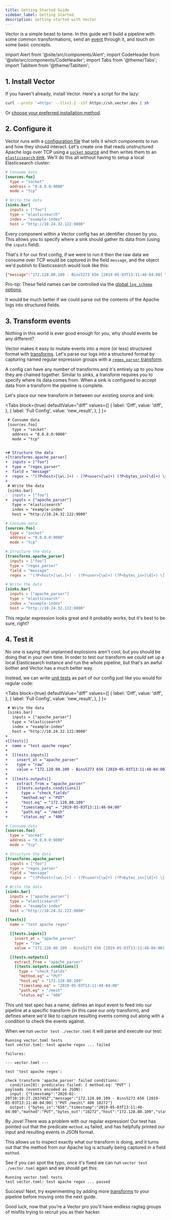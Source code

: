 ```yaml
---
title: Getting Started Guide
sidebar_label: Getting Started
description: Getting started with Vector
---
```


Vector is a simple beast to tame. In this guide we'll build a pipeline with some
common transformations, send an [event][docs.data-model] through it, and touch
on some basic concepts.

import Alert from '@site/src/components/Alert';
import CodeHeader from '@site/src/components/CodeHeader';
import Tabs from '@theme/Tabs';
import TabItem from '@theme/TabItem';

## 1. Install Vector

If you haven't already, install Vector. Here's a script for the lazy:

```bash
curl --proto '=https' --tlsv1.2 -sSf https://sh.vector.dev | sh
```

Or [choose your preferred installation method][docs.installation].

## 2. Configure it

Vector runs with a [configuration file][docs.configuration] that tells it which
components to run and how they should interact. Let's create one that reads
unstructured Apache logs over TCP using a [`socket` source][docs.sources.socket]
and then writes them to an [`elasticsearch` sink][docs.sinks.elasticsearch].
We'll do this all without having to setup a local Elasticsearch cluster:

<CodeHeader fileName="vector.toml" />

```toml
# Consume data
[sources.foo]
  type = "socket"
  address = "0.0.0.0:9000"
  mode = "tcp"

# Write the data
[sinks.bar]
  inputs = ["foo"]
  type = "elasticsearch"
  index = "example-index"
  host = "http://10.24.32.122:9000"
```

Every component within a Vector config has an identifier chosen by you. This
allows you to specify where a sink should gather its data from (using the
`inputs` field).

That's it for our first config, if we were to run it then the raw data we
consume over TCP would be captured in the field `message`, and the object we'd
publish to Elasticsearch would look like this:

```json
{"message":"172.128.80.109 - Bins5273 656 [2019-05-03T13:11:48-04:00] \"PUT /mesh\" 406 10272","host":"foo","timestamp":"2019-05-03T13:11:48-04:00"}
```

<Alert type="info">

Pro-tip: These field names can be controlled via the
[global `log_schema` options][docs.reference.global-options#log_schema].

</Alert>

It would be much better if we could parse out the contents of the Apache logs
into structured fields.

## 3. Transform events

Nothing in this world is ever good enough for you, why should events be any
different?

Vector makes it easy to mutate events into a more (or less) structured format
with [transforms][docs.transforms]. Let's parse our logs into a structured
format by capturing named regular expression groups with a
[`regex_parser` transform][docs.transforms.regex_parser].

A config can have any number of transforms and it's entirely up to you how they
are chained together. Similar to sinks, a transform requires you to specify
where its data comes from. When a sink is configured to accept data from a
transform the pipeline is complete.

Let's place our new transform in between our existing source and sink:

<Tabs
  block={true}
  defaultValue="diff"
  values={[
    { label: 'Diff', value: 'diff', },
    { label: 'Full Config', value: 'new_result', },
  ]
}>

<TabItem value="diff">

<CodeHeader fileName="vector.toml" />

```diff
 # Consume data
 [sources.foo]
   type = "socket"
   address = "0.0.0.0:9000"
   mode = "tcp"


+# Structure the data
+[transforms.apache_parser]
+  inputs = ["foo"]
+  type = "regex_parser"
+  field = "message"
+  regex = '^(?P<host>[\w\.]+) - (?P<user>[\w]+) (?P<bytes_in>[\d]+) \[(?P<timestamp>.*)\] "(?P<mathod>[\w]+) (?P<path>.*)" (?P<status>[\d]+) (?P<bytes_out>[\d]+)$'
+
 # Write the data
 [sinks.bar]
-  inputs = ["foo"]
+  inputs = ["apache_parser"]
   type = "elasticsearch"
   index = "example-index"
   host = "http://10.24.32.122:9000"
```

</TabItem>
<TabItem value="new_result">

<CodeHeader fileName="vector.toml" />

```toml
# Consume data
[sources.foo]
  type = "socket"
  address = "0.0.0.0:9000"
  mode = "tcp"

# Structure the data
[transforms.apache_parser]
  inputs = ["foo"]
  type = "regex_parser"
  field = "message"
  regex = '^(?P<host>[\w\.]+) - (?P<user>[\w]+) (?P<bytes_in>[\d]+) \[(?P<timestamp>.*)\] "(?P<mathod>[\w]+) (?P<path>.*)" (?P<status>[\d]+) (?P<bytes_out>[\d]+)$'

# Write the data
[sinks.bar]
  inputs = ["apache_parser"]
  type = "elasticsearch"
  index = "example-index"
  host = "http://10.24.32.122:9000"
```
</TabItem>
</Tabs>

This regular expression looks great and it probably works, but it's best to be
sure, right?

## 4. Test it

No one is saying that unplanned explosions aren't cool, but you should be doing
that in your own time. In order to test our transform we _could_ set up a local
Elasticsearch instance and run the whole pipeline, but that's an awful bother
and Vector has a much better way.

Instead, we can write [unit tests][docs.guides.unit_testing] as part of our
config just like you would for regular code:

<Tabs
  block={true}
  defaultValue="diff"
  values={[
    { label: 'Diff', value: 'diff', },
    { label: 'Full Config', value: 'new_result', },
  ]
}>

<TabItem value="diff">

<CodeHeader fileName="vector.toml" />

```diff
 # Write the data
 [sinks.bar]
   inputs = ["apache_parser"]
   type = "elasticsearch"
   index = "example-index"
   host = "http://10.24.32.122:9000"
+
+[[tests]]
+  name = "test apache regex"
+
+  [[tests.inputs]]
+    insert_at = "apache_parser"
+    type = "raw"
+    value = "172.128.80.109 - Bins5273 656 [2019-05-03T13:11:48-04:00] \"PUT /mesh\" 406 10272"
+
+  [[tests.outputs]]
+    extract_from = "apache_parser"
+    [[tests.outputs.conditions]]
+      type = "check_fields"
+      "method.eq" = "PUT"
+      "host.eq" = "172.128.80.109"
+      "timestamp.eq" = "2019-05-03T13:11:48-04:00"
+      "path.eq" = "/mesh"
+      "status.eq" = "406"
```

</TabItem>
<TabItem value="new_result">

<CodeHeader fileName="vector.toml" />

```toml
# Consume data
[sources.foo]
  type = "socket"
  address = "0.0.0.0:9000"
  mode = "tcp"

# Structure the data
[transforms.apache_parser]
  inputs = ["foo"]
  type = "regex_parser"
  field = "message"
  regex = '^(?P<host>[\w\.]+) - (?P<user>[\w]+) (?P<bytes_in>[\d]+) \[(?P<timestamp>.*)\] "(?P<mathod>[\w]+) (?P<path>.*)" (?P<status>[\d]+) (?P<bytes_out>[\d]+)$'

# Write the data
[sinks.bar]
  inputs = ["apache_parser"]
  type = "elasticsearch"
  index = "example-index"
  host = "http://10.24.32.122:9000"

[[tests]]
  name = "test apache regex"

  [[tests.inputs]]
    insert_at = "apache_parser"
    type = "raw"
    value = "172.128.80.109 - Bins5273 656 [2019-05-03T13:11:48-04:00] \"PUT /mesh\" 406 10272"

  [[tests.outputs]]
    extract_from = "apache_parser"
    [[tests.outputs.conditions]]
      type = "check_fields"
      "method.eq" = "PUT"
      "host.eq" = "172.128.80.109"
      "timestamp.eq" = "2019-05-03T13:11:48-04:00"
      "path.eq" = "/mesh"
      "status.eq" = "406"
```
</TabItem>
</Tabs>

This unit test spec has a name, defines an input event to feed into our pipeline
at a specific transform (in this case our _only_ transform), and defines where
we'd like to capture resulting events coming out along with a condition to check
the events against.

When we run `vector test ./vector.toml` it will parse and execute our test:

```text
Running vector.toml tests
test vector.toml: test apache regex ... failed

failures:

--- vector.toml ---

test 'test apache regex':

check transform 'apache_parser' failed conditions:
  condition[0]: predicates failed: [ method.eq: "PUT" ]
payloads (events encoded as JSON):
  input: {"timestamp":"2020-02-20T10:19:27.283745Z","message":"172.128.80.109 - Bins5273 656 [2019-05-03T13:11:48-04:00] \"PUT /mesh\" 406 10272"}
  output: {"bytes_in":"656","timestamp":"2019-05-03T13:11:48-04:00","mathod":"PUT","bytes_out":"10272","host":"172.128.80.109","status":"406","user":"Bins5273","path":"/mesh"}
```

By Jove! There _was_ a problem with our regular expression! Our test has pointed
out that the predicate `method.eq` failed, and has helpfully printed our input
and resulting events in JSON format.

This allows us to inspect exactly what our transform is doing, and it turns out
that the method from our Apache log is actually being captured in a field
`mathod`.

See if you can spot the typo, once it's fixed we can run
`vector test ./vector.toml` again and we should get this:

```text
Running vector.toml tests
test vector.toml: test apache regex ... passed
```

Success! Next, try experimenting by adding more [transforms][docs.transforms] to
your pipeline before moving onto the next guide.

Good luck, now that you're a Vector pro you'll have endless ragtag groups of
misfits trying to recruit you as their hacker.


[docs.configuration]: /docs/setup/configuration/
[docs.data-model]: /docs/about/data-model/
[docs.guides.unit_testing]: /docs/setup/guides/unit-testing/
[docs.installation]: /docs/setup/installation/
[docs.reference.global-options#log_schema]: /docs/reference/global-options/#log_schema
[docs.sinks.elasticsearch]: /docs/reference/sinks/elasticsearch/
[docs.sources.socket]: /docs/reference/sources/socket/
[docs.transforms.regex_parser]: /docs/reference/transforms/regex_parser/
[docs.transforms]: /docs/reference/transforms/

